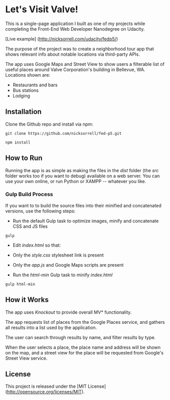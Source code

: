 # Let's Visit Valve!
This is a single-page application I built as one of my projects while completing the Front-End Web Developer Nanodegree on Udacity.

[Live example] (http://nicksorrell.com/udacity/fedp5/)

The purpose of the project was to create a neighborhood tour app that shows relevant info about notable locations via third-party APIs.

The app uses Google Maps and Street View to show users a filterable list of useful places around Valve Corporation's building in Bellevue, WA. Locations shown are:

- Restaurants and bars
- Bus stations
- Lodging

## Installation
Clone the Github repo and install via npm:

`git clone https://github.com/nicksorrell/fed-p5.git`

`npm install`

## How to Run
Running the app is as simple as making the files in the _dist_ folder (the _src_ folder works too if you want to debug) available on a web server. You can use your own online, or run Python or XAMPP -- whatever you like.

### Gulp Build Process
If you want to to build the source files into their minified and concatenated versions, use the following steps:

- Run the default Gulp task to optimize images, minify and concatenate CSS and JS files

`gulp`

- Edit _index.html_ so that:
 - Only the _style.css_ stylesheet link is present
 - Only the _app.js_ and Google Maps scripts are present

- Run the _html-min_ Gulp task to minify _index.html_

`gulp html-min`

## How it Works
The app uses _Knockout_ to provide overall MV* functionality.

The app requests list of places from the Google Places service, and gathers all results into a list used by the application.

The user can search through results by name, and filter results by type.

When the user selects a place, the place name and address will be shown on the map, and a street view for the place will be requested from Google's Street View service.

## License
This project is released under the [MIT License] (http://opensource.org/licenses/MIT).
